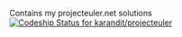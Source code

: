 Contains my projecteuler.net solutions
[ ![Codeship Status for karandit/projecteuler](https://codeship.com/projects/a85ef0c0-ee06-0133-d518-3e6f58573627/status?branch=master)](https://codeship.com/projects/148615)
